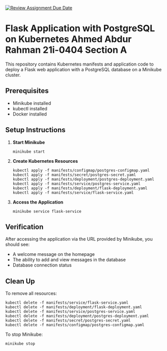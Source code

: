 [![Review Assignment Due Date](https://classroom.github.com/assets/deadline-readme-button-22041afd0340ce965d47ae6ef1cefeee28c7c493a6346c4f15d667ab976d596c.svg)](https://classroom.github.com/a/97WR5HaV)

# Flask Application with PostgreSQL on Kubernetes Ahmed Abdur Rahman 21i-0404 Section A

This repository contains Kubernetes manifests and application code to deploy a Flask web application with a PostgreSQL database on a Minikube cluster.

## Prerequisites

- Minikube installed
- kubectl installed
- Docker installed

## Setup Instructions

1. **Start Minikube**
   ```
   minikube start
   ```

2. **Create Kubernetes Resources**
   ```
   kubectl apply -f manifests/configmap/postgres-configmap.yaml
   kubectl apply -f manifests/secret/postgres-secret.yaml
   kubectl apply -f manifests/deployment/postgres-deployment.yaml
   kubectl apply -f manifests/service/postgres-service.yaml
   kubectl apply -f manifests/deployment/flask-deployment.yaml
   kubectl apply -f manifests/service/flask-service.yaml
   ```

3. **Access the Application**
   ```
   minikube service flask-service
   ```

## Verification

After accessing the application via the URL provided by Minikube, you should see:
- A welcome message on the homepage
- The ability to add and view messages in the database
- Database connection status

## Clean Up

To remove all resources:
```
kubectl delete -f manifests/service/flask-service.yaml
kubectl delete -f manifests/deployment/flask-deployment.yaml
kubectl delete -f manifests/service/postgres-service.yaml
kubectl delete -f manifests/deployment/postgres-deployment.yaml
kubectl delete -f manifests/secret/postgres-secret.yaml
kubectl delete -f manifests/configmap/postgres-configmap.yaml
```

To stop Minikube:
```
minikube stop
```
